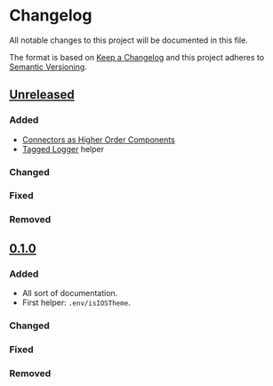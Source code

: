 # Changelog

All notable changes to this project will be documented in this file.

The format is based on [Keep a Changelog](http://keepachangelog.com/) and this project adheres to [Semantic Versioning](http://semver.org/).

## [Unreleased]
### Added
- [Connectors as Higher Order Components]
- [Tagged Logger] helper
### Changed
### Fixed
### Removed

## [0.1.0]
### Added
- All sort of documentation.
- First helper: `.env/isIOSTheme`.
### Changed
### Fixed
### Removed

[Unreleased]: https://github.com/shopgate/pwa-extension-kit/compare/v0.1.0...HEAD
[0.1.0]: https://github.com/shopgate/pwa-extension-kit/compare/v0.0.1...v0.1.0

[Connectors as Higher Order Components]: https://github.com/shopgate/pwa-extension-kit/blob/master/src/connectors/README.md
[Tagged Logger]: (https://github.com/shopgate/pwa-extension-kit/blob/master/src/helpers/README.md)

